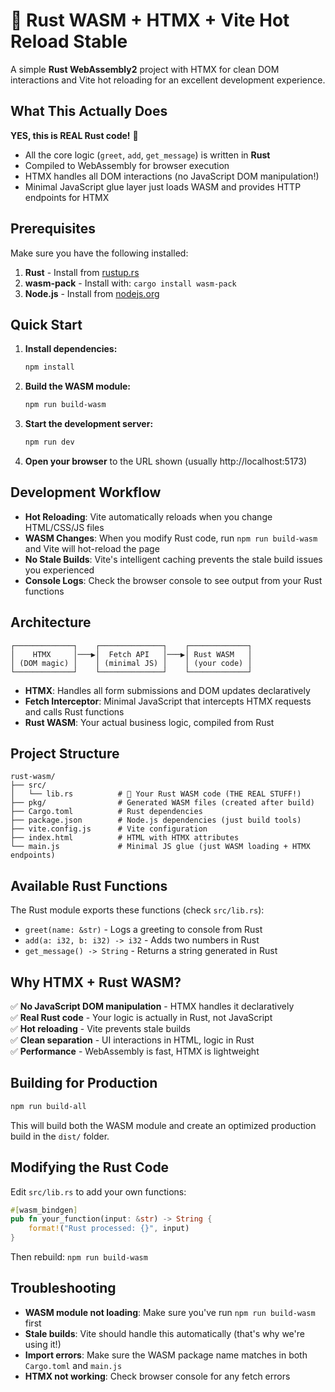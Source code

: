 # 🦀 Rust WASM + HTMX + Vite Hot Reload Stable

A simple **Rust WebAssembly2** project with HTMX for clean DOM interactions and Vite hot reloading for an excellent development experience.

## What This Actually Does

**YES, this is REAL Rust code!** 🦀
- All the core logic (`greet`, `add`, `get_message`) is written in **Rust**
- Compiled to WebAssembly for browser execution
- HTMX handles all DOM interactions (no JavaScript DOM manipulation!)
- Minimal JavaScript glue layer just loads WASM and provides HTTP endpoints for HTMX

## Prerequisites

Make sure you have the following installed:

1. **Rust** - Install from [rustup.rs](https://rustup.rs/)
2. **wasm-pack** - Install with: `cargo install wasm-pack`
3. **Node.js** - Install from [nodejs.org](https://nodejs.org/)

## Quick Start

1. **Install dependencies:**
   ```bash
   npm install
   ```

2. **Build the WASM module:**
   ```bash
   npm run build-wasm
   ```

3. **Start the development server:**
   ```bash
   npm run dev
   ```

4. **Open your browser** to the URL shown (usually http://localhost:5173)

## Development Workflow

- **Hot Reloading**: Vite automatically reloads when you change HTML/CSS/JS files
- **WASM Changes**: When you modify Rust code, run `npm run build-wasm` and Vite will hot-reload the page
- **No Stale Builds**: Vite's intelligent caching prevents the stale build issues you experienced
- **Console Logs**: Check the browser console to see output from your Rust functions

## Architecture

```
┌─────────────┐    ┌──────────────┐    ┌─────────────┐
│    HTMX     │───▶│  Fetch API   │───▶│ Rust WASM   │
│ (DOM magic) │    │ (minimal JS) │    │ (your code) │
└─────────────┘    └──────────────┘    └─────────────┘
```

- **HTMX**: Handles all form submissions and DOM updates declaratively
- **Fetch Interceptor**: Minimal JavaScript that intercepts HTMX requests and calls Rust functions
- **Rust WASM**: Your actual business logic, compiled from Rust

## Project Structure

```
rust-wasm/
├── src/
│   └── lib.rs          # 🦀 Your Rust WASM code (THE REAL STUFF!)
├── pkg/                # Generated WASM files (created after build)
├── Cargo.toml          # Rust dependencies
├── package.json        # Node.js dependencies (just build tools)
├── vite.config.js      # Vite configuration
├── index.html          # HTML with HTMX attributes
└── main.js             # Minimal JS glue (just WASM loading + HTMX endpoints)
```

## Available Rust Functions

The Rust module exports these functions (check `src/lib.rs`):

- `greet(name: &str)` - Logs a greeting to console from Rust
- `add(a: i32, b: i32) -> i32` - Adds two numbers in Rust
- `get_message() -> String` - Returns a string generated in Rust

## Why HTMX + Rust WASM?

✅ **No JavaScript DOM manipulation** - HTMX handles it declaratively  
✅ **Real Rust code** - Your logic is actually in Rust, not JavaScript  
✅ **Hot reloading** - Vite prevents stale builds  
✅ **Clean separation** - UI interactions in HTML, logic in Rust  
✅ **Performance** - WebAssembly is fast, HTMX is lightweight  

## Building for Production

```bash
npm run build-all
```

This will build both the WASM module and create an optimized production build in the `dist/` folder.

## Modifying the Rust Code

Edit `src/lib.rs` to add your own functions:

```rust
#[wasm_bindgen]
pub fn your_function(input: &str) -> String {
    format!("Rust processed: {}", input)
}
```

Then rebuild: `npm run build-wasm`

## Troubleshooting

- **WASM module not loading**: Make sure you've run `npm run build-wasm` first
- **Stale builds**: Vite should handle this automatically (that's why we're using it!)
- **Import errors**: Make sure the WASM package name matches in both `Cargo.toml` and `main.js`
- **HTMX not working**: Check browser console for any fetch errors 